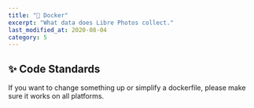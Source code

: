 ```yaml
---
title: "🐋 Docker"
excerpt: "What data does Libre Photos collect."
last_modified_at: 2020-08-04
category: 5
---
```


## ✨ Code Standards

If you want to change something up or simplify a dockerfile, please make sure it works on all platforms.
